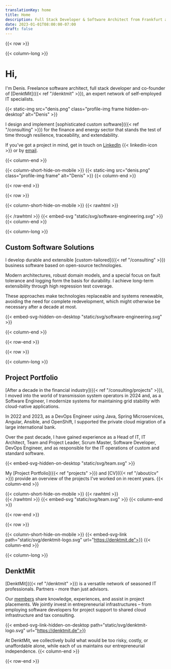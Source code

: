 ```yaml
---
translationKey: home
title: Home
description: Full Stack Developer & Software Architect from Frankfurt am Main. Java & cloud-native development for maintainable, resilient and scalable software.
date: 2023-01-01T08:00:00-07:00
draft: false    
---
```


{{< row >}}

{{< column-long >}}

# Hi,

I'm Denis. Freelance software architect, full stack developer and co-founder of [DenktMit]({{< ref "/denktmit" >}}), an
expert network of self-employed IT specialists.

{{< static-img src="denis.png" class="profile-img frame hidden-on-desktop" alt="Denis" >}}

I design and implement [sophisticated custom software]({{< ref "/consulting" >}}) for the finance and energy sector that
stands the
test of time through resilience, traceability, and extendability.

If you’ve got a project in mind, get in touch on [LinkedIn](https://www.linkedin.com/in/dmalolepszy)
{{< linkedin-icon >}}&nbsp;or by [email](mailto:kontakt@dmalo.de).

{{< column-end >}}

{{< column-short-hide-on-mobile >}}
{{< static-img src="denis.png" class="profile-img frame" alt="Denis" >}}
{{< column-end >}}

{{< row-end >}}

{{< row >}}

{{< column-short-hide-on-mobile >}}
{{< rawhtml >}} <br><br>{{< /rawhtml >}}
{{< embed-svg "static/svg/software-engineering.svg" >}}
{{< column-end >}}

{{< column-long >}}

## Custom Software Solutions

I develop durable and extensible [custom-tailored]({{< ref "/consulting" >}}) business software based on open-source
technologies.

Modern architectures, robust domain models, and a special focus on fault tolerance and logging form the basis for
durability. I achieve long-term extensibility through high regression test coverage.

These approaches make technologies replaceable and systems renewable, avoiding the need for complete redevelopment,
which might otherwise be necessary after a decade at most.

{{< embed-svg-hidden-on-desktop "static/svg/software-engineering.svg" >}}

{{< column-end >}}

{{< row-end >}}

{{< row >}}

{{< column-long >}}

## Project Portfolio

[After a decade in the financial industry]({{< ref "/consulting/projects" >}}), I moved into the world of transmission
system operators in 2024 and, as a
Software Engineer, I modernize systems for maintaining grid stability with cloud-native applications.

In 2022 and 2023, as a DevOps Engineer using Java, Spring Microservices, Angular, Ansible, and OpenShift, I supported
the private cloud migration of a large international bank.

Over the past decade, I have gained experience as a Head of IT, IT Architect, Team and Project Leader, Scrum Master,
Software Developer, DevOps Engineer, and as responsible for the IT operations of custom and standard software.

{{< embed-svg-hidden-on-desktop "static/svg/team.svg" >}}

My [Project Portfolio]({{< ref "projects" >}}) and [CV]({{< ref "/about/cv" >}}) provide an overview of the projects
I've worked on in recent years.
{{< column-end >}}

{{< column-short-hide-on-mobile >}}
{{< rawhtml >}} <br>{{< /rawhtml >}}
{{< embed-svg "static/svg/team.svg" >}}
{{< column-end >}}

{{< row-end >}}

{{< row >}}

{{< column-short-hide-on-mobile >}}
{{< embed-svg-link path="static/svg/denktmit-logo.svg" url="https://denktmit.de">}}
{{< column-end >}}

{{< column-long >}}

## DenktMit

[DenktMit]({{< ref "/denktmit" >}}) is a versatile network of seasoned IT professionals. Partners - more than just
advisors.

Our [members](https://denktmit.de/team/) share knowledge, experiences, and assist in project placements. We jointly
invest in entrepreneurial infrastructures – from employing software developers for project support to shared cloud
infrastructure and tax consulting.

{{< embed-svg-link-hidden-on-desktop path="static/svg/denktmit-logo.svg" url="https://denktmit.de">}}

At DenktMit, we collectively build what would be too risky, costly, or unaffordable alone, while each of us maintains
our entrepreneurial independence.
{{< column-end >}}

{{< row-end >}}
